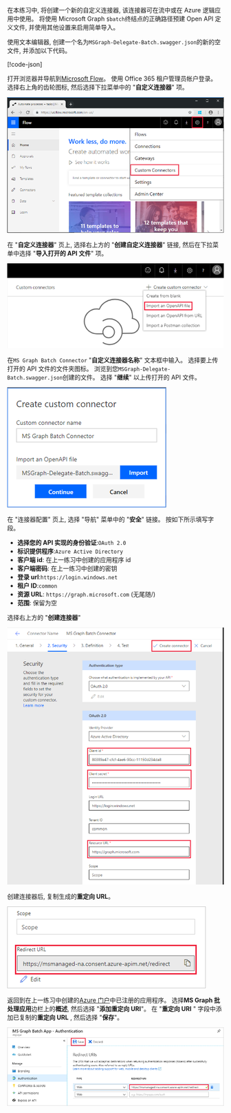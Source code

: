 <!-- markdownlint-disable MD002 MD041 -->

在本练习中, 将创建一个新的自定义连接器, 该连接器可在流中或在 Azure 逻辑应用中使用。 将使用 Microsoft Graph `$batch`终结点的正确路径预建 Open API 定义文件, 并使用其他设置来启用简单导入。

使用文本编辑器, 创建一个名为`MSGraph-Delegate-Batch.swagger.json`的新的空文件, 并添加以下代码。

[!code-json[](../LabFiles/MSGraph-Delegate-Batch.swagger.json)]

打开浏览器并导航到[Microsoft Flow](https://flow.microsoft.com)。 使用 Office 365 租户管理员帐户登录。 选择右上角的齿轮图标, 然后选择下拉菜单中的 "**自定义连接器**" 项。

![Microsoft Flow 中的下拉式菜单的屏幕截图](./images/flow-conn1.png)

在 "**自定义连接器**" 页上, 选择右上方的 "**创建自定义连接器**" 链接, 然后在下拉菜单中选择 "**导入打开的 API 文件**" 项。

 ![Microsoft Flow 中的 "创建自定义连接器" 下拉菜单的屏幕截图](./images/flow-conn2.png)

在`MS Graph Batch Connector` "**自定义连接器名称**" 文本框中输入。 选择要上传打开的 API 文件的文件夹图标。 浏览到您`MSGraph-Delegate-Batch.swagger.json`创建的文件。 选择 "**继续**" 以上传打开的 API 文件。

 !["创建自定义连接器" 对话框的屏幕截图](./images/flow-conn3.png)

在 "连接器配置" 页上, 选择 "导航" 菜单中的 "**安全**" 链接。 按如下所示填写字段。

- **选择您的 API 实现的身份验证**:`OAuth 2.0`
- **标识提供程序**:`Azure Active Directory`
- **客户端 id**: 在上一练习中创建的应用程序 id
- **客户端密码**: 在上一练习中创建的密钥
- **登录 url**:`https://login.windows.net`
- **租户 ID**:`common`
- **资源 URL**: `https://graph.microsoft.com` (无尾随/)
- **范围**: 保留为空

选择右上方的 "**创建连接器**"

![连接器配置中的 "安全" 选项卡的屏幕截图](./images/flow-conn4.png)

创建连接器后, 复制生成的**重定向 URL**。

![生成的重定向 URL 的屏幕截图](./images/flow-conn5.png)

返回到在上一练习中创建的[Azure 门户](https://aad.portal.azure.com)中已注册的应用程序。 选择**MS Graph 批处理应用**边栏上的**概述**, 然后选择 "**添加重定向 URI**"。 在 "**重定向 URI** " 字段中添加已复制的**重定向 URL** , 然后选择 "**保存**"。

![Azure 门户中答复 Url 刀片的屏幕截图](./images/flow-conn-preview6.png)